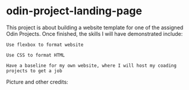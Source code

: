 # odin-project-landing-page

This project is about building a website template for one of the assigned Odin Projects.  Once finished, the skills I will have demonstrated include:

    Use flexbox to format website

    Use CSS to format HTML

    Have a baseline for my own website, where I will host my coading projects to get a job

Picture and other credits:

    
